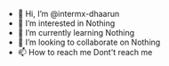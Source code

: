 - 👋 Hi, I’m @intermx-dhaarun
- 👀 I’m interested in Nothing
- 🌱 I’m currently learning Nothing
- 💞️ I’m looking to collaborate on Nothing
- 📫 How to reach me Dont't reach me

<!---
intermx-dhaarun/intermx-dhaarun is a ✨ special ✨ repository because its `README.md` (this file) appears on your GitHub profile.
You can click the Preview link to take a look at your changes.
--->
